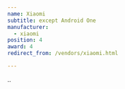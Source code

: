 ```yaml
---
name: Xiaomi
subtitle: except Android One
manufacturer:
  - xiaomi
position: 4
award: 4
redirect_from: /vendors/xiaomi.html

---
```

..
